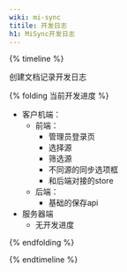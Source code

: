 ```yaml
---
wiki: mi-sync
titile: 开发日志
h1: MiSync开发日志
---
```


{% timeline %}

<!-- node 2024 年 5 月 4 日 -->

创建文档记录开发日志

{% folding 当前开发进度 %}

- 客户机端：
  - 前端：
    - 管理员登录页
    - 选择源
    - 筛选源
    - 不同源的同步选项框
    - 和后端对接的store
  - 后端：
    - 基础的保存api
- 服务器端
  - 无开发进度

{% endfolding %}

{% endtimeline %}

